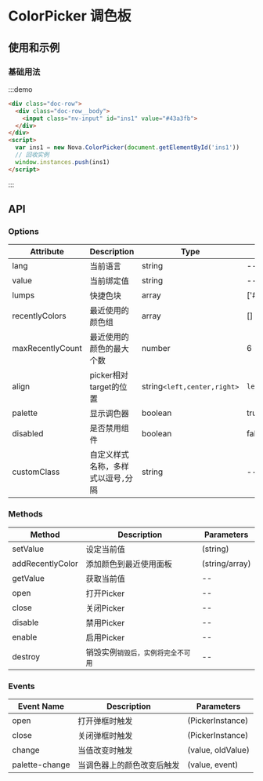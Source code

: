 # ColorPicker 调色板

## 使用和示例

### 基础用法
:::demo
```html
<div class="doc-row">
  <div class="doc-row__body">
    <input class="nv-input" id="ins1" value="#43a3fb">
  </div>  
</div>
<script>
  var ins1 = new Nova.ColorPicker(document.getElementById('ins1'))
  // 回收实例
  window.instances.push(ins1)
</script>  
```
:::


## API

### Options
| Attribute   | Description | Type |  Default Values |
| ----------- | ----------- | ----------- | ----------- |
| lang | 当前语言 | string | -- |
| value | 当前绑定值 | string | -- |
| lumps | 快捷色块 | array<color>  | ['#d81e06',...,'#d6204b'] |
| recentlyColors | 最近使用的颜色组 | array<color> | [] |
| maxRecentlyCount | 最近使用的颜色的最大个数 | number | 6 | 
| align | picker相对target的位置 | string`<left,center,right>` | `left` |
| palette | 显示调色器 | boolean | true |
| disabled | 是否禁用组件 | boolean | false |
| customClass | 自定义样式名称，多样式以逗号`,`分隔 | string | -- |


### Methods
| Method  | Description | Parameters |
| ----------- | ----------- | ----------- |
| setValue | 设定当前值 | (string<color>) |
| addRecentlyColor | 添加颜色到最近使用面板 | (string/array)
| getValue | 获取当前值 | -- |
| open | 打开Picker | -- |
| close | 关闭Picker | -- |
| disable | 禁用Picker | -- |
| enable | 启用Picker | -- |
| destroy | 销毁实例`销毁后，实例将完全不可用` | -- |


### Events

| Event Name  | Description | Parameters |
| ----------- | ----------- | ----------- |
| open | 打开弹框时触发 | (PickerInstance) |
| close | 关闭弹框时触发 | (PickerInstance) |
| change | 当值改变时触发| (value, oldValue) |
| palette-change | 当调色器上的颜色改变后触发 | (value, event) |